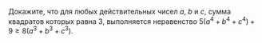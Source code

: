 Докажите, что для любых действительных чисел $a$, $b$ и $c$, сумма квадратов которых равна 3, выполняется неравенство $5(a^4+b^4+c^4)+9\geq 8 (a^3+b^3+c^3).$